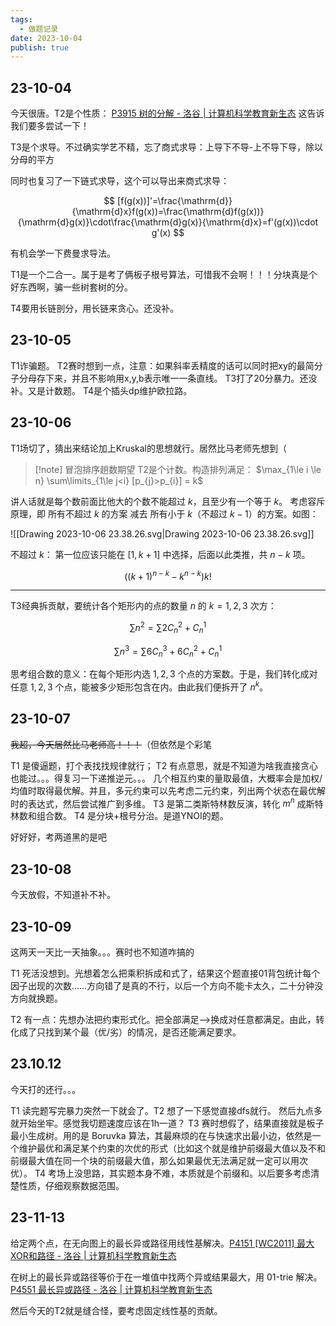 ```yaml
---
tags:
  - 做题记录
date: 2023-10-04
publish: true
---
```


## 23-10-04

今天很唐。T2是个性质：
[P3915 树的分解 - 洛谷 | 计算机科学教育新生态](https://www.luogu.com.cn/problem/P3915)
这告诉我们要多尝试一下！

T3是个求导。不过确实学艺不精，忘了商式求导：上导下不导-上不导下导，除以分母的平方

同时也复习了一下链式求导，这个可以导出来商式求导：

$$
[f(g(x))]'=\frac{\mathrm{d}}{\mathrm{d}x}f(g(x))=\frac{\mathrm{d}f(g(x))}{\mathrm{d}g(x)}\cdot\frac{\mathrm{d}g(x)}{\mathrm{d}x}=f'(g(x))\cdot g'(x)
$$

有机会学一下费曼求导法。

T1是一个二合一。属于是考了俩板子根号算法，可惜我不会啊！！！分块真是个好东西啊，骗一些树套树的分。

T4要用长链剖分，用长链来贪心。还没补。

## 23-10-05

T1诈骗题。
T2赛时想到一点，注意：如果斜率丢精度的话可以同时把xy的最简分子分母存下来，并且不影响用x,y,b表示唯一一条直线。
T3打了20分暴力。还没补。又是计数题。
T4是个插头dp维护欧拉路。

## 23-10-06

T1场切了，猜出来结论加上Kruskal的思想就行。居然比马老师先想到（

> [!note] 冒泡排序趟数期望
> T2是个计数。构造排列满足：
> $\max_{1\le i \le n} \sum\limits_{1\le j<i} [p_{j}>p_{i}] = k$

讲人话就是每个数前面比他大的个数不能超过 $k$，且至少有一个等于 $k$。
考虑容斥原理，即 所有不超过 $k$ 的方案 减去 所有小于 $k$（不超过 $k-1$）的方案。如图：

![[Drawing 2023-10-06 23.38.26.svg|Drawing 2023-10-06 23.38.26.svg]]

不超过 $k$：
第一位应该只能在 $[1,k+1]$ 中选择，后面以此类推，共 $n-k$ 项。

$$
((k+1)^{n-k}-k^{n-k})k!
$$

---

T3经典拆贡献，要统计各个矩形内的点的数量 $n$ 的 $k=1,2,3$ 次方：

$$
\sum\limits n^{2}=\sum\limits 2C_n^2+C_n^1
$$

$$
\sum\limits n^{3}=\sum\limits 6C_n^3+6C_n^2+C_n^1
$$

思考组合数的意义：在每个矩形内选 $1,2,3$ 个点的方案数。于是，我们转化成对任意 $1,2,3$ 个点，能被多少矩形包含在内。由此我们便拆开了 $n^k$。

## 23-10-07

~~我超，今天居然比马老师高！！！~~（但依然是个彩笔

T1 是傻逼题，打个表找找规律就行；
T2 有点意思，就是不知道为啥我直接贪心也能过。。。得复习一下递推逆元。。。
几个相互约束的量取最值，大概率会是加权/均值时取得最优解。并且，多元约束可以先考虑二元约束，列出两个状态在最优解时的表达式，然后尝试推广到多维。
T3 是第二类斯特林数反演，转化 $m^n$ 成斯特林数和组合数。
T4 是分块+根号分治。是道YNOI的题。

好好好，考两道黑的是吧

## 23-10-08

今天放假，不知道补不补。

## 23-10-09

这两天一天比一天抽象。。。赛时也不知道咋搞的

T1 死活没想到。光想着怎么把乘积拆成和式了，结果这个题直接01背包统计每个因子出现的次数……方向错了是真的不行，以后一个方向不能卡太久，二十分钟没方向就换题。

T2 有一点：先想办法把约束形式化。把全部满足-->换成对任意都满足。由此，转化成了只找到某个最（优/劣）的情况，是否还能满足要求。

## 23.10.12

今天打的还行。。。

T1 读完题写完暴力突然一下就会了。T2 想了一下感觉直接dfs就行。
然后九点多就开始坐牢。感觉我切题速度应该在1h一道？
T3 赛时想假了，结果直接就是板子最小生成树。用的是 Boruvka 算法，其最麻烦的在与快速求出最小边，依然是一个维护最优和满足某个约束的次优的形式（比如这个就是维护前缀最大值以及不和前缀最大值在同一个块的前缀最大值，那么如果最优无法满足就一定可以用次优）。
T4 考场上没思路，其实题本身不难，本质就是个前缀和。以后要多考虑清楚性质，仔细观察数据范围。

## 23-11-13

给定两个点，在无向图上的最长异或路径用线性基解决。[P4151 [WC2011] 最大XOR和路径 - 洛谷 | 计算机科学教育新生态](https://www.luogu.com.cn/problem/P4151)

在树上的最长异或路径等价于在一堆值中找两个异或结果最大，用 01-trie 解决。[P4551 最长异或路径 - 洛谷 | 计算机科学教育新生态](https://www.luogu.com.cn/problem/P4551)

然后今天的T2就是缝合怪，要考虑固定线性基的贡献。

